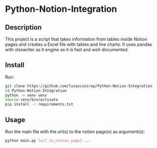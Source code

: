 # Python-Notion-Integration

## Description
This project is a script that takes information from tables inside Notion pages and creates a Excel file with tables and line charts. It uses pandas with xlsxwriter as it engine as it is fast and well-documented.

## Install

Run:
``` bash
git clone https://github.com/lucasvieirap/Python-Notion-Integration
cd Python-Notion-Integration
python -m venv venv
source venv/bin/activate
pip install -r requirements.txt
```
## Usage

Run the main file with the url(s) to the notion page(s) as argument(s):

``` bash
python main.py [url_to_notion_page] ...
```
